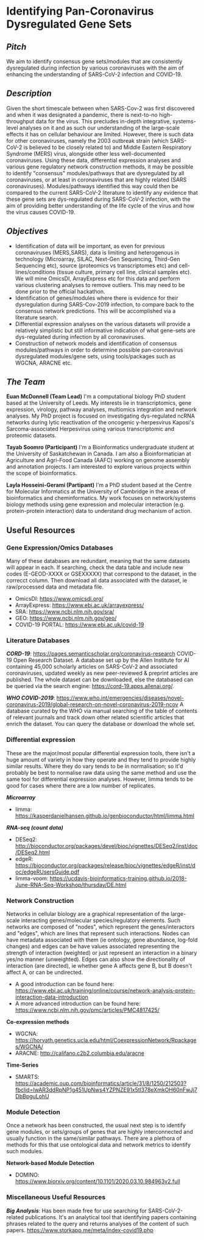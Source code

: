 # Identifying Pan-Coronavirus Dysregulated Gene Sets

## *Pitch*
We aim to identify consensus gene sets/modules that are consistently dysregulated during infection by various coronaviruses with the aim of enhancing the understanding of SARS-CoV-2 infection and COVID-19.

## *Description*
Given the short timescale between when SARS-Cov-2 was first discovered and when it was designated a pandemic, there is next-to-no high-throughput data for the virus. This precludes in-depth integrative, systems-level analyses on it and as such our understanding of the large-scale effects it has on cellular behaviour are limited. However, there is such data for other coronaviruses, namely the 2003 outbreak strain (which SARS-CoV-2 is believed to be closely related to) and Middle Eastern Respiratory Syndrome (MERS) virus, alongside other less well-documented coronaviruses. Using these data, differential expression analyses and various gene regulatory network construction methods, it may be possible to identify "consensus" modules/pathways that are dysregulated by all coronaviruses, or at least in coronaviruses that are highly related (SARS coronaviruses). Modules/pathways identified this way could then be compared to the current SARS-CoV-2 literature to identify any evidence that these gene sets are dys-regulated during SARS-CoV-2 infection, with the aim of providing better understanding of the life cycle of the virus and how the virus causes COVID-19.

## *Objectives*
* Identification of data will be important, as even for previous coronaviruses (MERS,SARS), data is limiting and heterogenous in technology (Microarray, SILAC, Next-Gen Sequencing, Third-Gen Sequencing etc), source (proteomics vs transcriptomes etc) and cell-lines/conditions (tissue culture, primary cell line, clinical samples etc). We will mine OmicsDI, ArrayExpress etc for this data and perform various clustering analyses to remove outliers. This may need to be done prior to the official hackathon. 
* Identification of genes/modules where there is evidence for their dysregulation during SARS-Cov-2019 infection, to compare back to the consensus network predictions. This will be accomplished via a literature search.
* Differential expression analyses on the various datasets will provide a relatively simplistic but still informative indication of what gene-sets are dys-regulated during infection by all coronaviruses.
* Construction of network models and identification of consensus modules/pathways in order to determine possible pan-coronavirus dysregulated modules/gene sets, using tools/packages such as WGCNA, ARACNE etc.

## *The Team*
**Euan McDonnell (Team Lead)**
I'm a computational biology PhD student based at the University of Leeds. My interests lie in transcriptomics, gene expression, virology, pathway analyses, multiomics integration and network analyses. My PhD project is focused on investigating dys-regulated ncRNA networks during lytic reactivation of the oncogenic y-herpesvirus Kaposi's Sarcoma-associated Herpesvirus using various transcriptomic and proteomic datasets. 

**Tayab Soomro (Participant)**
I'm a Bioinformatics undergraduate student at the University of Saskatchewan in Canada. I am also a Bioinformatician at Agriculture and Agri-Food Canada (AAFC) working on genome assembly and annotation projects. I am interested to explore various projects within the scope of bioinformatics.

**Layla Hosseini-Gerami (Partipant)**
I'm a PhD student based at the Centre for Molecular Informatics at the University of Cambridge in the areas of bioinformatics and cheminformatics. My work focuses on network/systems biology methods using gene expression and molecular interaction (e.g. protein-protein interaction) data to understand drug mechanism of action. 

## Useful Resources 

### Gene Expression/Omics Databases

Many of these databases are redundant, meaning that the same datasets will appear in each. If searching, check the data table and include new codes (E-GEOD-XXXX or GSEXXXXX) that correspond to the dataset, in the correcct column. Then download all data associated with the dataset, ie raw/processed data and metadata file. 

* OmicsDI:         https://www.omicsdi.org/
* ArrayExpress:    https://www.ebi.ac.uk/arrayexpress/
* SRA:             https://www.ncbi.nlm.nih.gov/sra/
* GEO:             https://www.ncbi.nlm.nih.gov/geo/
* COVID-19 PORTAL: https://www.ebi.ac.uk/covid-19


### Literature Databases

**_CORD-19_**: https://pages.semanticscholar.org/coronavirus-research
COVID-19 Open Research Dataset. A database set up by the Allen Institute for AI containing 45,000 scholarly articles on SARS-CoV-2 and associated coronaviruses, updated weekly as new peer-reviewed & preprint articles are published. The whole dataset can be downloaded, else the databased can be queried via the search engine: https://cord-19.apps.allenai.org/.

**_WHO COVID-2019_**: https://www.who.int/emergencies/diseases/novel-coronavirus-2019/global-research-on-novel-coronavirus-2019-ncov
A database curated by the WHO via manual searching of the table of contents of relevant journals and track down other related scientific articles that enrich the dataset. You can query the database or download the whole set.


### Differential expression

These are the major/most popular differential expression tools, there isn't a huge amount of variety in how they operate and they tend to provide highly similar results. Where they do vary tends to be in normalisation; so it'd probably be best to normalise raw data using the same method and use the same tool for differential expression analyses. However, limma tends to be good for cases where there are a low number of replicates.

**_Microarray_**
* limma:      https://kasperdanielhansen.github.io/genbioconductor/html/limma.html

**_RNA-seq (count data)_**
* DESeq2:     http://bioconductor.org/packages/devel/bioc/vignettes/DESeq2/inst/doc/DESeq2.html
* edgeR:      https://bioconductor.org/packages/release/bioc/vignettes/edgeR/inst/doc/edgeRUsersGuide.pdf
* limma-voom: https://ucdavis-bioinformatics-training.github.io/2018-June-RNA-Seq-Workshop/thursday/DE.html


### Network Construction

Networks in cellular biology are a graphical representation of the large-scale interacting genes/molecular species/regulatory elements. Such networks are composed of "nodes", which represent the genes/interactors and "edges", which are lines that represent such interactions. Nodes can have metadata associated with them (ie ontology, gene abundance, log-fold changes) and edges can be have values associated representing the strength of interaction (weighted) or just represent an interaction in a binary yes/no manner (unweighted). Edges can also show the directionality of interaction (are directed), ie whether gene A affects gene B, but B doesn't affect A, or can be undirected.

* A good introduction can be found here: https://www.ebi.ac.uk/training/online/course/network-analysis-protein-interaction-data-introduction
* A more advanced introduction can be found here: https://www.ncbi.nlm.nih.gov/pmc/articles/PMC4817425/

**Co-expression methods**
* WGCNA:  https://horvath.genetics.ucla.edu/html/CoexpressionNetwork/Rpackages/WGCNA/
* ARACNE: http://califano.c2b2.columbia.edu/aracne

**Time-Series**
* SMARTS: https://academic.oup.com/bioinformatics/article/31/8/1250/212503?fbclid=IwAR3ddRpNP1g451UpNws4YZPNZE91x5tl378eXmkOH60nFwJj7DbBpguLohU


### Module Detection

Once a network has been constructed, the usual next step is to identify gene modules, or sets/groups of genes that are highly interconnected and usually function in the same/similar pathways. There are a plethora of methods for this that use ontological data and network metrics to identify such modules.

**Network-based Module Detection**
* DOMINO: https://www.biorxiv.org/content/10.1101/2020.03.10.984963v2.full


### Miscellaneous Useful Resources

**_Big Analysis_**: Has been made free for use searching for SARS-CoV-2-related publications. It's an analytical tool that identifying papers containing phrases related to the query and returns analyses of the content of such papers. https://www.storkapp.me/meta/index-covid19.php 




